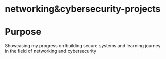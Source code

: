 # networking&cybersecurity-projects
# Purpose
Showcasing my progress on building secure systems and learning journey in the field of networking and cybersecurity
